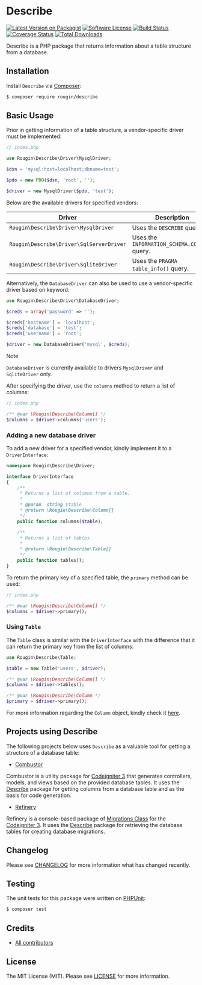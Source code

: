 # Describe

[![Latest Version on Packagist][ico-version]][link-packagist]
[![Software License][ico-license]][link-license]
[![Build Status][ico-build]][link-build]
[![Coverage Status][ico-coverage]][link-coverage]
[![Total Downloads][ico-downloads]][link-downloads]

Describe is a PHP package that returns information about a table structure from a database.

## Installation

Install `Describe` via [Composer](https://getcomposer.org/):

``` bash
$ composer require rougin/describe
```

## Basic Usage

Prior in getting information of a table structure, a vendor-specific driver must be implemented:

``` php
// index.php

use Rougin\Describe\Driver\MysqlDriver;

$dsn = 'mysql:host=localhost;dbname=test';

$pdo = new PDO($dsn, 'root', '');

$driver = new MysqlDriver($pdo, 'test');
```

Below are the available drivers for specified vendors:

| **Driver**                               | **Description**                              | **Vendor**                                                                    |
|------------------------------------------|----------------------------------------------|-------------------------------------------------------------------------------|
| `Rougin\Describe\Driver\MysqlDriver`     | Uses the `DESCRIBE` query.                   | [MySQL](https://www.mysql.com/)                                               |
| `Rougin\Describe\Driver\SqlServerDriver` | Uses the `INFORMATION_SCHEMA.COLUMNS` query. | [SQL Server](https://www.microsoft.com/en-us/sql-server/sql-server-downloads) |
| `Rougin\Describe\Driver\SqliteDriver`    | Uses the `PRAGMA table_info()` query.        | [SQLite](https://www.sqlite.org/)                                             |

Alternatively, the `DatabaseDriver` can also be used to use a vendor-specific driver based on keyword:

``` php
use Rougin\Describe\Driver\DatabaseDriver;

$creds = array('password' => '');

$creds['hostname'] = 'localhost';
$creds['database'] = 'test';
$creds['username'] = 'root';

$driver = new DatabaseDriver('mysql', $creds);
```

> [!NOTE]
> `DatabaseDriver` is currently available to drivers `MysqlDriver` and `SqliteDriver` only.

After specifying the driver, use the `columns` method to return a list of columns:

``` php
// index.php

/** @var \Rougin\Describe\Column[] */
$columns = $driver->columns('users');
```

### Adding a new database driver

To add a new driver for a specified vendor, kindly implement it to a `DriverInterface`:

``` php
namespace Rougin\Describe\Driver;

interface DriverInterface
{
    /**
     * Returns a list of columns from a table.
     *
     * @param  string $table
     * @return \Rougin\Describe\Column[]
     */
    public function columns($table);

    /**
     * Returns a list of tables.
     *
     * @return \Rougin\Describe\Table[]
     */
    public function tables();
}
```

To return the primary key of a specified table, the `primary` method can be used:

``` php
// index.php

/** @var \Rougin\Describe\Column[] */
$columns = $driver->primary();
```

### Using `Table`

The `Table` class is similar with the `DriverInterface` with the difference that it can return the primary key from the list of columns:

``` php
use Rougin\Describe\Table;

$table = new Table('users', $driver);

/** @var \Rougin\Describe\Column[] */
$columns = $driver->tables();

/** @var \Rougin\Describe\Column */
$primary = $driver->primary();
```

For more information regarding the `Column` object, kindly check it [here](https://github.com/rougin/describe/blob/master/src/Column.php).

## Projects using Describe

The following projects below uses `Describe` as a valuable tool for getting a structure of a database table:

* [Combustor](https://roug.in/combustor/)

Combustor is a utility package for [Codeigniter 3](https://codeigniter.com/userguide3/) that generates controllers, models, and views based on the provided database tables. It uses the [Describe](https://roug.in/describe/) package for getting columns from a database table and as the basis for code generation.

* [Refinery](https://roug.in/refinery/)

Refinery is a console-based package of [Migrations Class](https://www.codeigniter.com/userguide3/libraries/migration.html) for the [Codeigniter 3](https://codeigniter.com/userguide3). It uses the [Describe](https://roug.in/describe/) package for retrieving the database tables for creating database migrations.

## Changelog

Please see [CHANGELOG][link-changelog] for more information what has changed recently.

## Testing

The unit tests for this package were written on [PHPUnit](https://phpunit.de/index.html):

``` bash
$ composer test
```

## Credits

- [All contributors][link-contributors]

## License

The MIT License (MIT). Please see [LICENSE][link-license] for more information.

[ico-build]: https://img.shields.io/github/actions/workflow/status/rougin/describe/build.yml?style=flat-square
[ico-coverage]: https://img.shields.io/codecov/c/github/rougin/describe?style=flat-square
[ico-downloads]: https://img.shields.io/packagist/dt/rougin/describe.svg?style=flat-square
[ico-license]: https://img.shields.io/badge/license-MIT-brightgreen.svg?style=flat-square
[ico-version]: https://img.shields.io/packagist/v/rougin/describe.svg?style=flat-square

[link-build]: https://github.com/rougin/describe/actions
[link-changelog]: https://github.com/rougin/describe/blob/master/CHANGELOG.md
[link-contributors]: https://github.com/rougin/describe/contributors
[link-coverage]: https://app.codecov.io/gh/rougin/describe
[link-downloads]: https://packagist.org/packages/rougin/describe
[link-license]: https://github.com/rougin/describe/blob/master/LICENSE.md
[link-packagist]: https://packagist.org/packages/rougin/describe